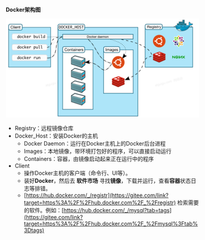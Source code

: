 

**Docker架构图**

![](./image/docker架构图.png)





- Registry：远程镜像仓库
- Docker_Host：安装Docker的主机
  - Docker Daemon：运行在Docker主机上的Docker后台进程
  - Images：本地镜像，带环境打包好的程序，可以直接启动运行
  - Containers：容器，由镜像启动起来正在运行中的程序
- Client
  - 操作Docker主机的客户端（命令行、UI等）。
  - 装好**Docker**，然后去 **软件市场** 寻找**镜像**，下载并运行，查看**容器**状态日志等排错。
  - [https://hub.docker.com/_/registr](https://gitee.com/link?target=https%3A%2F%2Fhub.docker.com%2F_%2Fregistr) 检索需要的软件。例如：[https://hub.docker.com/_/mysql?tab=tags](https://gitee.com/link?target=https%3A%2F%2Fhub.docker.com%2F_%2Fmysql%3Ftab%3Dtags)

